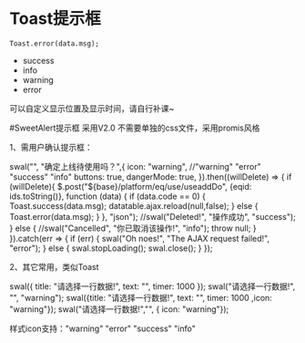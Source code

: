 # Toast提示框

~~~
Toast.error(data.msg);
~~~

* success
* info
* warning
* error

可以自定义显示位置及显示时间，请自行补课~

#SweetAlert提示框
采用V2.0 不需要单独的css文件，采用promis风格

1、需用户确认提示框：

swal("", "确定上线待使用吗？",{
            icon: "warning",		 //"warning" "error" "success" "info"
            buttons: true,
            dangerMode: true,
    }).then((willDelete) => {
        if (willDelete){
            $.post("${base}/platform/eq/use/useaddDo", {eqid: ids.toString()}, function (data) {
                if (data.code == 0) {
                    Toast.success(data.msg);
                    datatable.ajax.reload(null,false);
                } else {
                    Toast.error(data.msg);
                }
            }, "json");
            //swal("Deleted!", "操作成功", "success");
        } else {
            //swal("Cancelled", "你已取消该操作!", "info");
            throw null;
        }
    }).catch(err => {
           if (err) {
               swal("Oh noes!", "The AJAX request failed!", "error");
           } else {
               swal.stopLoading();
       swal.close();
   }
 });
 
2、其它常用，类似Toast

swal({   title: "请选择一行数据!",   text: "",   timer: 1000 });
swal("请选择一行数据!", "", "warning");
swal({title: "请选择一行数据!",   text: "",   timer: 1000 ,icon: "warning"});
swal("请选择一行数据!","", { icon: "warning"});

样式icon支持："warning" "error" "success" "info"
 